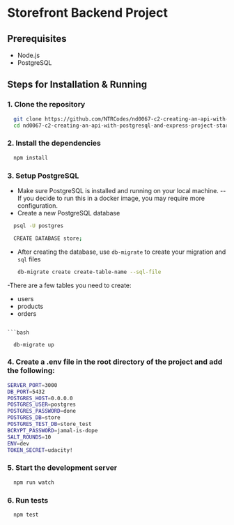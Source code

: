 # Storefront Backend Project

## Prerequisites
- Node.js
- PostgreSQL

## Steps for Installation & Running

### 1. Clone the repository
```bash
  git clone https://github.com/NTRCodes/nd0067-c2-creating-an-api-with-postgresql-and-express-project-starter.git
  cd nd0067-c2-creating-an-api-with-postgresql-and-express-project-starter
```
### 2. Install the dependencies 
```bash
  npm install
```

### 3. Setup PostgreSQL

- Make sure PostgreSQL is installed and running on your local machine.
-- If you decide to run this in a docker image, you may require more configuration.
- Create a new PostgreSQL database
```bash
  psql -U postgres

  CREATE DATABASE store;
```
- After creating the database, use `db-migrate` to create your migration and `sql` files
  ```bash
  db-migrate create create-table-name --sql-file

-There are a few tables you need to create:
  - users
  - products
  - orders
```

```bash

  db-migrate up
```

### 4. Create a .env file in the root directory of the project and add the following:
  ```bash
  SERVER_PORT=3000
  DB_PORT=5432
  POSTGRES_HOST=0.0.0.0
  POSTGRES_USER=postgres
  POSTGRES_PASSWORD=done
  POSTGRES_DB=store
  POSTGRES_TEST_DB=store_test
  BCRYPT_PASSWORD=jamal-is-dope
  SALT_ROUNDS=10
  ENV=dev
  TOKEN_SECRET=udacity!
```
### 5. Start the development server
```bash
  npm run watch
```

### 6. Run tests
```bash
  npm test
```
